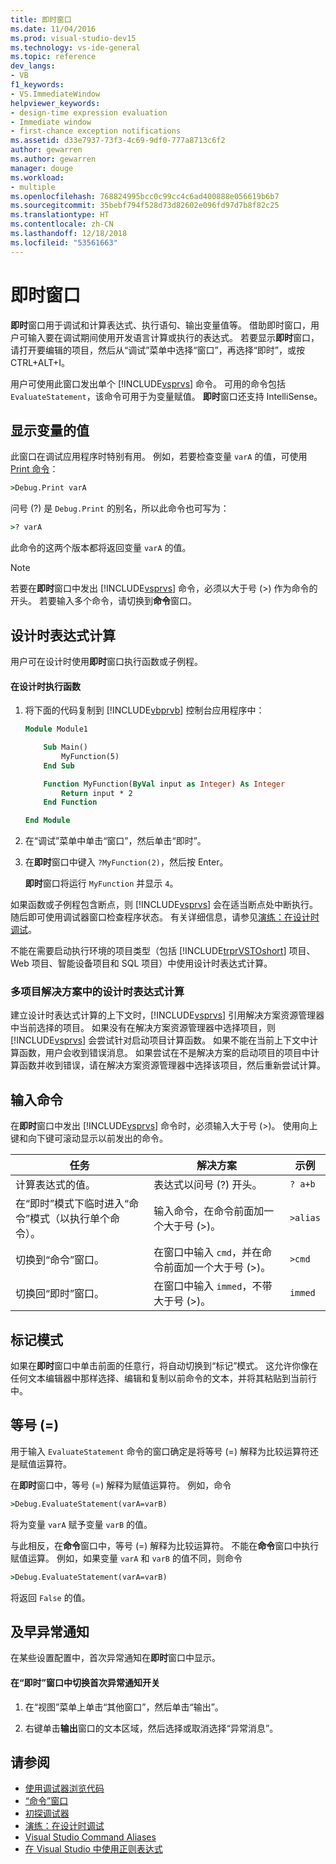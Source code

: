 ```yaml
---
title: 即时窗口
ms.date: 11/04/2016
ms.prod: visual-studio-dev15
ms.technology: vs-ide-general
ms.topic: reference
dev_langs:
- VB
f1_keywords:
- VS.ImmediateWindow
helpviewer_keywords:
- design-time expression evaluation
- Immediate window
- first-chance exception notifications
ms.assetid: d33e7937-73f3-4c69-9df0-777a8713c6f2
author: gewarren
ms.author: gewarren
manager: douge
ms.workload:
- multiple
ms.openlocfilehash: 768824995bcc0c99cc4c6ad400888e056619b6b7
ms.sourcegitcommit: 35bebf794f528d73d82602e096fd97d7b8f82c25
ms.translationtype: HT
ms.contentlocale: zh-CN
ms.lasthandoff: 12/18/2018
ms.locfileid: "53561663"
---
```

# <a name="immediate-window"></a>即时窗口
**即时**窗口用于调试和计算表达式、执行语句、输出变量值等。 借助即时窗口，用户可输入要在调试期间使用开发语言计算或执行的表达式。 若要显示**即时**窗口，请打开要编辑的项目，然后从“调试”菜单中选择“窗口”，再选择“即时”，或按 CTRL+ALT+I。

 用户可使用此窗口发出单个 [!INCLUDE[vsprvs](../../code-quality/includes/vsprvs_md.md)] 命令。 可用的命令包括 `EvaluateStatement`，该命令可用于为变量赋值。 **即时**窗口还支持 IntelliSense。

## <a name="displaying-the-values-of-variables"></a>显示变量的值
 此窗口在调试应用程序时特别有用。 例如，若要检查变量 `varA` 的值，可使用 [Print 命令](../../ide/reference/print-command.md)：

```cmd
>Debug.Print varA
```

 问号 (?) 是 `Debug.Print` 的别名，所以此命令也可写为：

```cmd
>? varA
```

 此命令的这两个版本都将返回变量 `varA` 的值。

> [!NOTE]
> 若要在**即时**窗口中发出 [!INCLUDE[vsprvs](../../code-quality/includes/vsprvs_md.md)] 命令，必须以大于号 (>) 作为命令的开头。 若要输入多个命令，请切换到**命令**窗口。


## <a name="design-time-expression-evaluation"></a>设计时表达式计算
 用户可在设计时使用**即时**窗口执行函数或子例程。

#### <a name="to-execute-a-function-at-design-time"></a>在设计时执行函数

1. 将下面的代码复制到 [!INCLUDE[vbprvb](../../code-quality/includes/vbprvb_md.md)] 控制台应用程序中：

   ```vb
   Module Module1

       Sub Main()
           MyFunction(5)
       End Sub

       Function MyFunction(ByVal input as Integer) As Integer
           Return input * 2
       End Function

   End Module
   ```

2. 在“调试”菜单中单击“窗口”，然后单击“即时”。

3. 在**即时**窗口中键入 `?MyFunction(2)`，然后按 Enter。

    **即时**窗口将运行 `MyFunction` 并显示 `4`。

如果函数或子例程包含断点，则 [!INCLUDE[vsprvs](../../code-quality/includes/vsprvs_md.md)] 会在适当断点处中断执行。 随后即可使用调试器窗口检查程序状态。 有关详细信息，请参见[演练：在设计时调试](../../debugger/walkthrough-debugging-at-design-time.md)。

不能在需要启动执行环境的项目类型（包括 [!INCLUDE[trprVSTOshort](../../ide/reference/includes/trprvstoshort_md.md)] 项目、Web 项目、智能设备项目和 SQL 项目）中使用设计时表达式计算。

### <a name="design-time-expression-evaluation-in-multi-project-solutions"></a>多项目解决方案中的设计时表达式计算
 建立设计时表达式计算的上下文时，[!INCLUDE[vsprvs](../../code-quality/includes/vsprvs_md.md)] 引用解决方案资源管理器中当前选择的项目。 如果没有在解决方案资源管理器中选择项目，则 [!INCLUDE[vsprvs](../../code-quality/includes/vsprvs_md.md)] 会尝试针对启动项目计算函数。 如果不能在当前上下文中计算函数，用户会收到错误消息。 如果尝试在不是解决方案的启动项目的项目中计算函数并收到错误，请在解决方案资源管理器中选择该项目，然后重新尝试计算。

## <a name="entering-commands"></a>输入命令
 在**即时**窗口中发出 [!INCLUDE[vsprvs](../../code-quality/includes/vsprvs_md.md)] 命令时，必须输入大于号 (>)。 使用向上键和向下键可滚动显示以前发出的命令。

|任务|解决方案|示例|
|----------|--------------|-------------|
|计算表达式的值。|表达式以问号 (?) 开头。|`? a+b`|
|在“即时”模式下临时进入“命令”模式（以执行单个命令）。|输入命令，在命令前面加一个大于号 (>)。|`>alias`|
|切换到“命令”窗口。|在窗口中输入 `cmd`，并在命令前面加一个大于号 (>)。|`>cmd`|
|切换回“即时”窗口。|在窗口中输入 `immed`，不带大于号 (>)。|`immed`|

## <a name="mark-mode"></a>标记模式
 如果在**即时**窗口中单击前面的任意行，将自动切换到“标记”模式。 这允许你像在任何文本编辑器中那样选择、编辑和复制以前命令的文本，并将其粘贴到当前行中。

## <a name="the-equals--sign"></a>等号 (=)
 用于输入 `EvaluateStatement` 命令的窗口确定是将等号 (=) 解释为比较运算符还是赋值运算符。

 在**即时**窗口中，等号 (=) 解释为赋值运算符。 例如，命令

```cmd
>Debug.EvaluateStatement(varA=varB)
```

 将为变量 `varA` 赋予变量 `varB` 的值。

 与此相反，在**命令**窗口中，等号 (=) 解释为比较运算符。 不能在**命令**窗口中执行赋值运算。 例如，如果变量 `varA` 和 `varB` 的值不同，则命令

```cmd
>Debug.EvaluateStatement(varA=varB)
```

 将返回 `False` 的值。

## <a name="first-chance-exception-notifications"></a>及早异常通知
 在某些设置配置中，首次异常通知在**即时**窗口中显示。

#### <a name="to-toggle-first-chance-exception-notifications-in-the-immediate-window"></a>在“即时”窗口中切换首次异常通知开关

1.  在“视图”菜单上单击“其他窗口”，然后单击“输出”。

2.  右键单击**输出**窗口的文本区域，然后选择或取消选择“异常消息”。

## <a name="see-also"></a>请参阅

- [使用调试器浏览代码](../../debugger/navigating-through-code-with-the-debugger.md)
- [“命令”窗口](../../ide/reference/command-window.md)
- [初探调试器](../../debugger/debugger-feature-tour.md)   
- [演练：在设计时调试](../../debugger/walkthrough-debugging-at-design-time.md)
- [Visual Studio Command Aliases](../../ide/reference/visual-studio-command-aliases.md)
- [在 Visual Studio 中使用正则表达式](../../ide/using-regular-expressions-in-visual-studio.md)